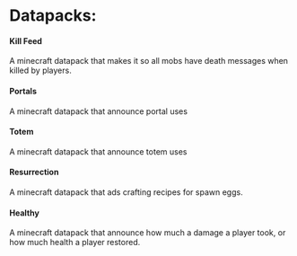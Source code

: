 # Datapacks:
#### Kill Feed
A minecraft datapack that makes it so all mobs have death messages when killed by players.
#### Portals
A minecraft datapack that announce portal uses
#### Totem
A minecraft datapack that announce totem uses
#### Resurrection
A minecraft datapack that ads crafting recipes for spawn eggs.
#### Healthy
A minecraft datapack that announce how much a damage a player took, or how much health a player restored.
